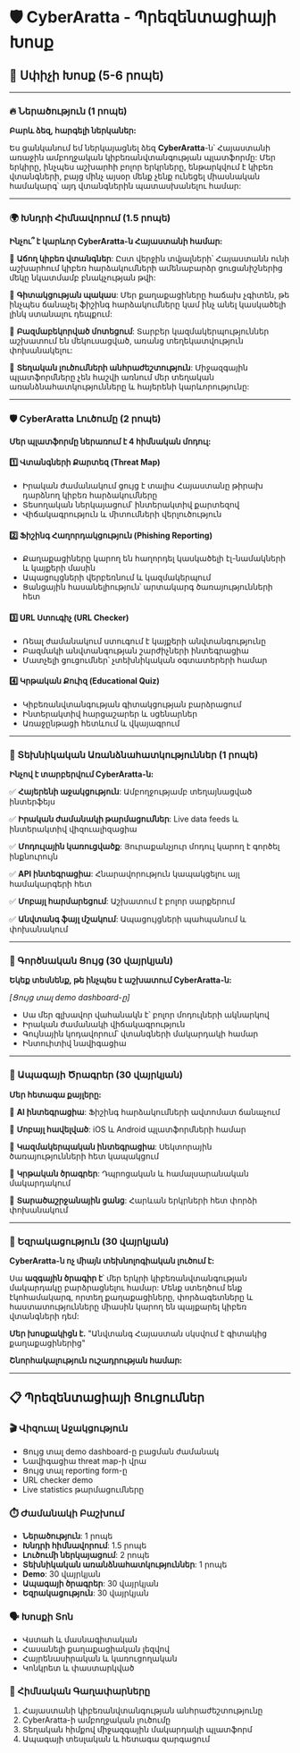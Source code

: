 # 🛡️ CyberAratta - Պրեզենտացիայի Խոսք

## 🎤 Սփիչի Խոսք (5-6 րոպե)

---

### 🔥 Ներածություն (1 րոպե)

**Բարև ձեզ, հարգելի ներկաներ:**

Ես ցանկանում եմ ներկայացնել ձեզ **CyberAratta**-ն՝ Հայաստանի առաջին ամբողջական կիբեռանվտանգության պլատֆորմը: Մեր երկիրը, ինչպես աշխարհի բոլոր երկրները, ենթարկվում է կիբեռ վտանգների, բայց մինչ այսօր մենք չենք ունեցել միասնական համակարգ՝ այդ վտանգներին պատասխանելու համար:

---

### 🌍 Խնդրի Հիմնավորում (1.5 րոպե)

**Ինչու՞ է կարևոր CyberAratta-ն Հայաստանի համար:**

🔹 **Աճող կիբեռ վտանգներ**: Ըստ վերջին տվյալների՝ Հայաստանն ունի աշխարհում կիբեռ հարձակումների ամենաբարձր ցուցանիշներից մեկը նկատմամբ բնակչության թվի:

🔹 **Գիտակցության պակաս**: Մեր քաղաքացիները հաճախ չգիտեն, թե ինչպես ճանաչել ֆիշինգ հարձակումները կամ ինչ անել կասկածելի լինկ ստանալու դեպքում:

🔹 **Բազմաբեկորված մոտեցում**: Տարբեր կազմակերպություններ աշխատում են մեկուսացված, առանց տեղեկատվություն փոխանակելու:

🔹 **Տեղական լուծումների անհրաժեշտություն**: Միջազգային պլատֆորմները չեն հաշվի առնում մեր տեղական առանձնահատկությունները և հայերենի կարևորությունը:

---

### 🛡️ CyberAratta Լուծումը (2 րոպե)

**Մեր պլատֆորմը ներառում է 4 հիմնական մոդուլ:**

#### 1️⃣ **Վտանգների Քարտեզ (Threat Map)**
- Իրական ժամանակում ցույց է տալիս Հայաստանը թիրախ դարձնող կիբեռ հարձակումները
- Տեսողական ներկայացում՝ ինտերակտիվ քարտեզով
- Վիճակագրություն և միտումների վերլուծություն

#### 2️⃣ **Ֆիշինգ Հաղորդակցություն (Phishing Reporting)**
- Քաղաքացիները կարող են հաղորդել կասկածելի էլ-նամակների և կայքերի մասին
- Ապացույցների վերբեռնում և կազմակերպում
- Ցանցային հասանելիություն՝ արտակարգ ծառայությունների հետ

#### 3️⃣ **URL Ստուգիչ (URL Checker)**
- Ռեալ ժամանակում ստուգում է կայքերի անվտանգությունը
- Բազմակի անվտանգության շարժիչների ինտեգրացիա
- Մատչելի ցուցումներ՝ չտեխնիկական օգտատերերի համար

#### 4️⃣ **Կրթական Քուիզ (Educational Quiz)**
- Կիբեռանվտանգության գիտակցության բարձրացում
- Ինտերակտիվ հարցաշարեր և սցենարներ
- Առաջընթացի հետևում և վկայագրում

---

### 🚀 Տեխնիկական Առանձնահատկություններ (1 րոպե)

**Ինչով է տարբերվում CyberAratta-ն:**

✅ **Հայերենի աջակցություն**: Ամբողջությամբ տեղայնացված ինտերֆեյս

✅ **Իրական ժամանակի թարմացումներ**: Live data feeds և ինտերակտիվ վիզուալիզացիա

✅ **Մոդուլային կառուցվածք**: Յուրաքանչյուր մոդուլ կարող է գործել ինքնուրույն

✅ **API ինտեգրացիա**: Հնարավորություն կապակցելու այլ համակարգերի հետ

✅ **Մոբայլ հարմարեցում**: Աշխատում է բոլոր սարքերում

✅ **Անվտանգ ֆայլ մշակում**: Ապացույցների պահպանում և փոխանակում

---

### 🎯 Գործնական Ցույց (30 վայրկյան)

**Եկեք տեսնենք, թե ինչպես է աշխատում CyberAratta-ն:**

*[Ցույց տալ demo dashboard-ը]*

- Սա մեր գլխավոր վահանակն է՝ բոլոր մոդուլների ակնարկով
- Իրական ժամանակի վիճակագրություն
- Գույնային կոդավորում՝ վտանգների մակարդակի համար
- Ինտուիտիվ նավիգացիա

---

### 🔮 Ապագայի Ծրագրեր (30 վայրկյան)

**Մեր հետագա քայլերը:**

🎯 **AI ինտեգրացիա**: Ֆիշինգ հարձակումների ավտոմատ ճանաչում

🎯 **Մոբայլ հավելված**: iOS և Android պլատֆորմների համար

🎯 **Կազմակերպական ինտեգրացիա**: Սեկտորային ծառայությունների հետ կապակցում

🎯 **Կրթական ծրագրեր**: Դպրոցական և համալսարանական մակարդակում

🎯 **Տարածաշրջանային ցանց**: Հարևան երկրների հետ փորձի փոխանակում

---

### 💪 Եզրակացություն (30 վայրկյան)

**CyberAratta-ն ոչ միայն տեխնոլոգիական լուծում է:**

Սա **ազգային ծրագիր է**՝ մեր երկրի կիբեռանվտանգության մակարդակը բարձրացնելու համար: Մենք ստեղծում ենք էկոհամակարգ, որտեղ քաղաքացիները, փորձագետները և հաստատությունները միասին կարող են պայքարել կիբեռ վտանգների դեմ:

**Մեր խոսքակիցն է.** "Անվտանգ Հայաստան սկսվում է գիտակից քաղաքացիներից"

**Շնորհակալություն ուշադրության համար:**

---

## 📋 Պրեզենտացիայի Ցուցումներ

### 🎬 Վիզուալ Աջակցություն
- Ցույց տալ demo dashboard-ը բացման ժամանակ
- Նավիգացիա threat map-ի վրա
- Ցույց տալ reporting form-ը
- URL checker demo
- Live statistics թարմացումները

### ⏱️ Ժամանակի Բաշխում
- **Ներածություն**: 1 րոպե
- **Խնդրի հիմնավորում**: 1.5 րոպե
- **Լուծումի ներկայացում**: 2 րոպե
- **Տեխնիկական առանձնահատկություններ**: 1 րոպե
- **Demo**: 30 վայրկյան
- **Ապագայի ծրագրեր**: 30 վայրկյան
- **Եզրակացություն**: 30 վայրկյան

### 🗣️ Խոսքի Տոն
- Վստահ և մասնագիտական
- Հասանելի քաղաքացիական լեզվով
- Հայրենասիրական և կառուցողական
- Կոնկրետ և փաստարկված

### 🎯 Հիմնական Գաղափարները
1. Հայաստանի կիբեռանվտանգության անհրաժեշտությունը
2. CyberAratta-ի ամբողջական լուծումը
3. Տեղական հիմքով միջազգային մակարդակի պլատֆորմ
4. Ապագայի տեսլական և հետագա զարգացում
